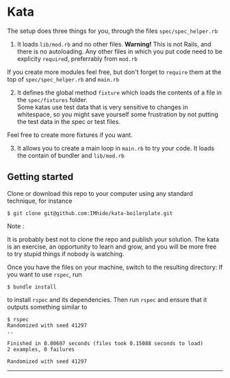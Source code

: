 # Kata

The setup does three things for you, through the files `spec/spec_helper.rb`

1. It loads `lib/mod.rb` and no other files. **Warning!**
This is not Rails, and there is no autoloading. Any other files in which you put code
need to be explicity `require`d, preferrably from `mod.rb`

If you create more modules feel free, but don't forget  to `require` them at the top of `spec/spec_helper.rb` and `main.rb`

2. It defines the global method `fixture` which loads the contents of a file in the
`spec/fixtures` folder.  
Some katas use test data that is very sensitive to changes in whitespace, so you might
save yourself some frustration by not putting the test data in the spec or test files.

Feel free to create more fixtures if you want.

3. It allows you to create a main loop in `main.rb` to try your code. It loads the contain of bundler and `lib/mod.rb` 

## Getting started

Clone or download this repo to your computer using any standard technique, for instance


    $ git clone git@github.com:IMhide/kata-boilerplate.git


Note :   

It is probably best not to clone the repo and publish your solution. The kata is an exercise,
an opportunity to learn and grow, and you will be more free to try stupid things if nobody is
watching.

Once you have the files on your machine, switch to the resulting directory:
If you want to use `rspec`, run

    $ bundle install

to install `rspec` and its dependencies.  Then run `rspec`
and ensure that it outputs something similar to

    $ rspec
    Randomized with seed 41297
    ..

    Finished in 0.00607 seconds (files took 0.15088 seconds to load)
    2 examples, 0 failures

    Randomized with seed 41297

___


